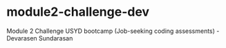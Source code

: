 # module2-challenge-dev
Module 2 Challenge USYD bootcamp (Job-seeking coding assessments) - Devarasen Sundarasan
